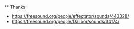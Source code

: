 ** Thanks
* https://freesound.org/people/effectator/sounds/443328/
* https://freesound.org/people/Dalibor/sounds/34174/